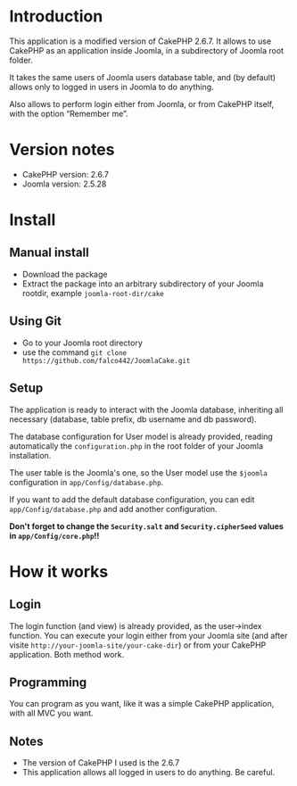 # Introduction

This application is a modified version of CakePHP 2.6.7. It allows to use CakePHP as an application inside Joomla, in a subdirectory of Joomla root folder. 

It takes the same users of Joomla users database table, and (by default) allows only to logged in users in Joomla to do anything.

Also allows to perform login either from Joomla, or from CakePHP itself, with the option “Remember me”.


# Version notes

* CakePHP version: 2.6.7
* Joomla version: 2.5.28

# Install

## Manual install

* Download the package
* Extract the package into an arbitrary subdirectory of your Joomla rootdir, example `joomla-root-dir/cake`

## Using Git

* Go to your Joomla root directory
* use the command `git clone https://github.com/falco442/JoomlaCake.git`

## Setup

The application is ready to interact with the Joomla database, inheriting all necessary (database, table prefix, db username and db password).

The database configuration for User model is already provided, reading automatically the `configuration.php` in the root folder of your Joomla installation.

The user table is the Joomla's one, so the User model use the `$joomla` configuration in `app/Config/database.php`.

If you want to add the default database configuration, you can edit `app/Config/database.php` and add another configuration.

**Don't forget to change the `Security.salt` and `Security.cipherSeed` values in `app/Config/core.php`!!**

# How it works

## Login

The login function (and view) is already provided, as the user->index function. You can execute your login either from your Joomla site (and after visite `http://your-joomla-site/your-cake-dir`) or from your CakePHP application. Both method work.

## Programming

You can program as you want, like it was a simple CakePHP application, with all MVC you want.


## Notes

* The version of CakePHP I used is the 2.6.7
* This application allows all logged in users to do anything. Be careful.


